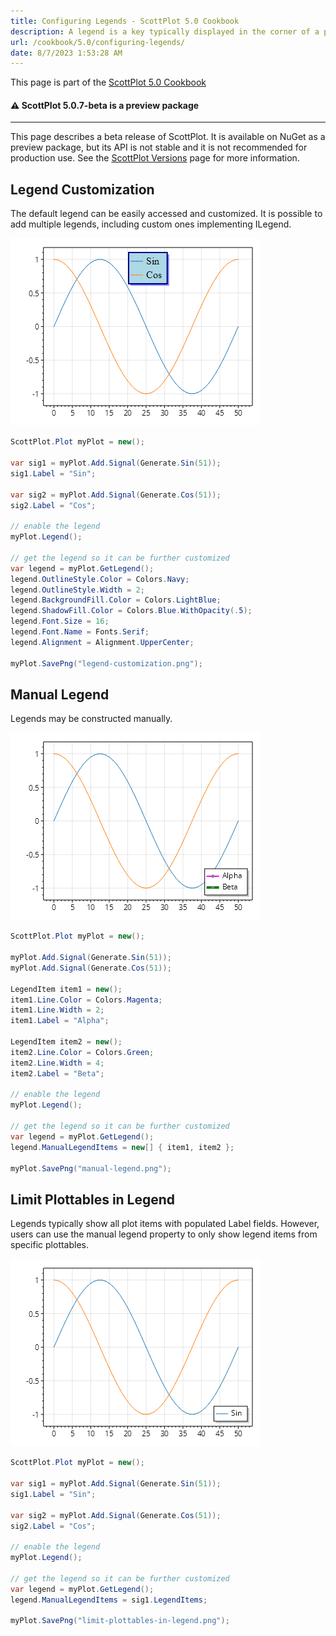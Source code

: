 ```yaml
---
title: Configuring Legends - ScottPlot 5.0 Cookbook
description: A legend is a key typically displayed in the corner of a plot
url: /cookbook/5.0/configuring-legends/
date: 8/7/2023 1:53:28 AM
---
```


This page is part of the [ScottPlot 5.0 Cookbook](../)


<div class='alert alert-warning' role='alert'><h4 class='alert-heading py-0 my-0'>⚠️ ScottPlot 5.0.7-beta is a preview package</h4><hr /><p class='mb-0'><span class='fw-semibold'>This page describes a beta release of ScottPlot.</span> It is available on NuGet as a preview package, but its API is not stable and it is not recommended for production use. See the <a href='https://scottplot.net/versions/'>ScottPlot Versions</a> page for more information. </p></div>



## Legend Customization

The default legend can be easily accessed and customized. It is possible to add multiple legends, including custom ones implementing ILegend.

[![](legend-customization.png)](legend-customization.png)

```cs
ScottPlot.Plot myPlot = new();

var sig1 = myPlot.Add.Signal(Generate.Sin(51));
sig1.Label = "Sin";

var sig2 = myPlot.Add.Signal(Generate.Cos(51));
sig2.Label = "Cos";

// enable the legend
myPlot.Legend();

// get the legend so it can be further customized
var legend = myPlot.GetLegend();
legend.OutlineStyle.Color = Colors.Navy;
legend.OutlineStyle.Width = 2;
legend.BackgroundFill.Color = Colors.LightBlue;
legend.ShadowFill.Color = Colors.Blue.WithOpacity(.5);
legend.Font.Size = 16;
legend.Font.Name = Fonts.Serif;
legend.Alignment = Alignment.UpperCenter;

myPlot.SavePng("legend-customization.png");
```


## Manual Legend

Legends may be constructed manually.

[![](manual-legend.png)](manual-legend.png)

```cs
ScottPlot.Plot myPlot = new();

myPlot.Add.Signal(Generate.Sin(51));
myPlot.Add.Signal(Generate.Cos(51));

LegendItem item1 = new();
item1.Line.Color = Colors.Magenta;
item1.Line.Width = 2;
item1.Label = "Alpha";

LegendItem item2 = new();
item2.Line.Color = Colors.Green;
item2.Line.Width = 4;
item2.Label = "Beta";

// enable the legend
myPlot.Legend();

// get the legend so it can be further customized
var legend = myPlot.GetLegend();
legend.ManualLegendItems = new[] { item1, item2 };

myPlot.SavePng("manual-legend.png");
```


## Limit Plottables in Legend

Legends typically show all plot items with populated Label fields. However, users can use the manual legend property to only show legend items from specific plottables.

[![](limit-plottables-in-legend.png)](limit-plottables-in-legend.png)

```cs
ScottPlot.Plot myPlot = new();

var sig1 = myPlot.Add.Signal(Generate.Sin(51));
sig1.Label = "Sin";

var sig2 = myPlot.Add.Signal(Generate.Cos(51));
sig2.Label = "Cos";

// enable the legend
myPlot.Legend();

// get the legend so it can be further customized
var legend = myPlot.GetLegend();
legend.ManualLegendItems = sig1.LegendItems;

myPlot.SavePng("limit-plottables-in-legend.png");
```

